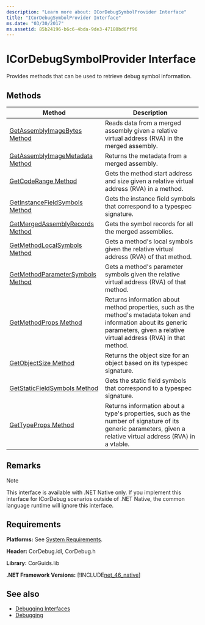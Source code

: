 ```yaml
---
description: "Learn more about: ICorDebugSymbolProvider Interface"
title: "ICorDebugSymbolProvider Interface"
ms.date: "03/30/2017"
ms.assetid: 85b24196-b6c6-4bda-9de3-47180bd6ff96
---
```

# ICorDebugSymbolProvider Interface

Provides methods that can be used to retrieve debug symbol information.

## Methods

|Method|Description|
|------------|-----------------|
|[GetAssemblyImageBytes Method](icordebugsymbolprovider-getassemblyimagebytes-method.md)|Reads data from a merged assembly given a relative virtual address (RVA) in the merged assembly.|
|[GetAssemblyImageMetadata Method](icordebugsymbolprovider-getassemblyimagemetadata-method.md)|Returns the metadata from a merged assembly.|
|[GetCodeRange Method](icordebugsymbolprovider-getcoderange-method.md)|Gets the method start address and size given a relative virtual address (RVA) in a method.|
|[GetInstanceFieldSymbols Method](icordebugsymbolprovider-getinstancefieldsymbols-method.md)|Gets the instance field symbols that correspond to a typespec signature.|
|[GetMergedAssemblyRecords Method](icordebugsymbolprovider-getmergedassemblyrecords-method.md)|Gets the symbol records for all the merged assemblies.|
|[GetMethodLocalSymbols Method](icordebugsymbolprovider-getmethodlocalsymbols-method.md)|Gets a method's local symbols given the relative virtual address (RVA) of that method.|
|[GetMethodParameterSymbols Method](icordebugsymbolprovider-getmethodparametersymbols-method.md)|Gets a method's parameter symbols given the relative virtual address (RVA) of that method.|
|[GetMethodProps Method](icordebugsymbolprovider-getmethodprops-method.md)|Returns information about method properties, such as the method's metadata token and information about its generic parameters, given a relative virtual address (RVA) in that method.|
|[GetObjectSize Method](icordebugsymbolprovider-getobjectsize-method.md)|Returns the object size for an object based on its typespec signature.|
|[GetStaticFieldSymbols Method](icordebugsymbolprovider-getstaticfieldsymbols-method.md)|Gets the static field symbols that correspond to a typespec signature.|
|[GetTypeProps Method](icordebugsymbolprovider-gettypeprops-method.md)|Returns information about a type's properties, such as the number of signature of its generic parameters, given a relative virtual address (RVA) in a vtable.|

## Remarks

> [!NOTE]
> This interface is available with .NET Native only. If you implement this interface for ICorDebug scenarios outside of .NET Native, the common language runtime will ignore this interface.

## Requirements

 **Platforms:** See [System Requirements](../../get-started/system-requirements.md).

 **Header:** CorDebug.idl, CorDebug.h

 **Library:** CorGuids.lib

 **.NET Framework Versions:** [!INCLUDE[net_46_native](../../../../includes/net-46-native-md.md)]

## See also

- [Debugging Interfaces](debugging-interfaces.md)
- [Debugging](index.md)
